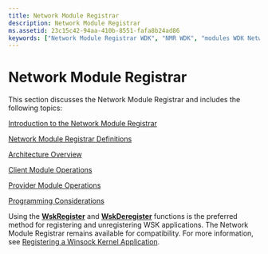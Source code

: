 ```yaml
---
title: Network Module Registrar
description: Network Module Registrar
ms.assetid: 23c15c42-94aa-410b-8551-fafa8b24ad86
keywords: ["Network Module Registrar WDK", "NMR WDK", "modules WDK Network Module Registrar", "registered network modules WDK Network Module Registrar", "software modules WDK Network Module Registrar"]
---
```


# Network Module Registrar


This section discusses the Network Module Registrar and includes the following topics:

[Introduction to the Network Module Registrar](introduction-to-the-network-module-registrar.md)

[Network Module Registrar Definitions](nmr-definitions.md)

[Architecture Overview](architecture-overview.md)

[Client Module Operations](client-module-operations.md)

[Provider Module Operations](provider-module-operations.md)

[Programming Considerations](programming-considerations.md)

Using the [**WskRegister**](https://msdn.microsoft.com/library/windows/hardware/ff571143) and [**WskDeregister**](https://msdn.microsoft.com/library/windows/hardware/ff571128) functions is the preferred method for registering and unregistering WSK applications. The Network Module Registrar remains available for compatibility. For more information, see [Registering a Winsock Kernel Application](registering-a-winsock-kernel-application.md).

 

 





